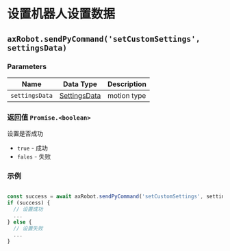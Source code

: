 # 设置机器人设置数据

## `axRobot.sendPyCommand('setCustomSettings', settingsData)`

### Parameters

| Name | Data Type | Description |
| ------ | --------------------------------- | -------- |
| `settingsData` | [SettingsData](../../../Define/Define-SettingsData) | motion type |

### 返回值 `Promise.<boolean>`

设置是否成功

* `true` - 成功
* `fales` - 失败

### 示例

```typescript

const success = await axRobot.sendPyCommand('setCustomSettings', settingsData)
if (success) {
  // 设置成功
  ...
} else {
  // 设置失败
  ...
}
```

